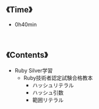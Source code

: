 ## 《Time》
- 0h40min

<br>

## 《Contents》
- Ruby Silver学習
  - Ruby技術者認定試験合格教本
    - ハッシュリテラル
    - ハッシュ引数
    - 範囲リテラル
